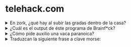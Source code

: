 # telehack.com
<details><summary>En zork, ¿qué hay al subir las gradas dentro de la casa?</summary>
<p>

```
There is a square brick here which feels like clay.
A large coil of rope is lying in the corner.
On a table is a nasty-looking knife.
```
![image](https://user-images.githubusercontent.com/84196494/213075883-adae2570-d2d7-4cb9-a6af-61bf301ab952.png)
![image](https://user-images.githubusercontent.com/84196494/213075929-04663431-4c61-40c4-9aa2-277efeaa5b7f.png)

</p>
</details>

<details><summary>¿Cuál es el output de éste programa de Brainf*ck?</summary>
<p>

```
Hello World!
```
![image](https://user-images.githubusercontent.com/84196494/213076930-bb3ba652-3dd0-447c-b961-155327b13895.png)

</p>
</details>

<details><summary>¿Cómo pide auxilio una vaca paranoica?</summary>
<p>

```
 ______
< help >
 ------
        \   ^__^
         \  (@@)\_______
            (__)\       )\/\
                ||----w |
                ||     ||
```
![image](https://user-images.githubusercontent.com/84196494/213085785-ab48fef8-6ab1-41ae-8627-6d3d35f4d9f9.png)

</p>
</details>

<details><summary>Traduzcan la siguiente frase a clave morse:</summary>
<p>

```
-.-- .  ... .... .- .-.. .-..  -... .  .- ...  --. --- -.. ...
```
![image](https://user-images.githubusercontent.com/84196494/213088616-58d61ffe-aa82-4406-9cc6-39463677bca2.png)


</p>
</details>



